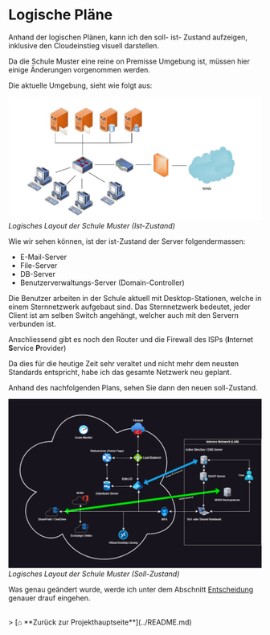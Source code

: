 # Logische Pläne

Anhand der logischen Plänen, kann ich den soll- ist- Zustand aufzeigen, inklusive den Cloudeinstieg visuell darstellen. 

Da die Schule Muster eine reine on Premisse Umgebung ist, müssen hier einige Änderungen vorgenommen werden.

Die aktuelle Umgebung, sieht wie folgt aus:

![Ist-Zustand logischer Plan](./Images/Logisches_Netzwerk_ist-Zustand_Semesterarbeit_1.png) 
*Logisches Layout der Schule Muster (Ist-Zustand)*

Wie wir sehen können, ist der ist-Zustand der Server folgendermassen:
- E-Mail-Server
- File-Server
- DB-Server
- Benutzerverwaltungs-Server (Domain-Controller)

Die Benutzer arbeiten in der Schule aktuell mit Desktop-Stationen, welche in einem Sternnetzwerk aufgebaut sind.
Das Sternnetzwerk bedeutet, jeder Client ist am selben Switch angehängt, welcher auch mit den Servern verbunden ist. 

Anschliessend gibt es noch den Router und die Firewall des ISPs (**I**nternet **S**ervice **P**rovider)

Da dies für die heutige Zeit sehr veraltet und nicht mehr dem neusten Standards entspricht, habe ich das gesamte Netzwerk neu geplant. 

Anhand des nachfolgenden Plans, sehen Sie dann den neuen soll-Zustand. 

![Ist-Zustand logischer Plan](./Images/Logisches_Netzwerk_soll-Zustand_Semesterarbeit_1.png)
*Logisches Layout der Schule Muster (Soll-Zustand)* 

Was genau geändert wurde, werde ich unter dem Abschnitt [Entscheidung](../03_Entscheidung_und_Realisierung/README.md) genauer drauf eingehen. 


<br>
> [⌂ **Zurück zur Projekthauptseite**](../README.md)

